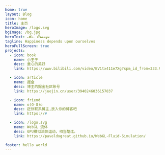 ```yaml
---
home: true
layout: Blog
icon: home
title: 主页
heroImage: /logo.svg
bgImage: /bg.jpg
heroText: 𝓜𝓻. 𝓞𝓻𝓪𝓷𝓰𝓮
tagline: Happiness depends upon ourselves
heroFullScreen: true
projects:
  - icon: book
    name: 小王子
    desc: 童心的美好
    link: https://www.bilibili.com/video/BV1tx411e7Xg?spm_id_from=333.999.0.0

  - icon: article
    name: 掘金
    desc: 博主的掘金社区账号
    link: https://juejin.cn/user/3940246036157037

  - icon: friend
    name: o(O-O)o
    desc: 赶快联系博主,放入你的博客吧
    link: https://#

  - icon: /logo.svg
    name: WebGL 流体
    desc: GPU模拟流体运动，相当酷炫。
    link: https://paveldogreat.github.io/WebGL-Fluid-Simulation/

footer: hello world
---
```


